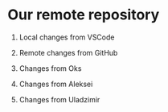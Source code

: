 # Our remote repository

1. Local changes from VSCode

2. Remote changes from GitHub

3. Changes from Oks

4. Changes from Aleksei

5. Changes from Uladzimir